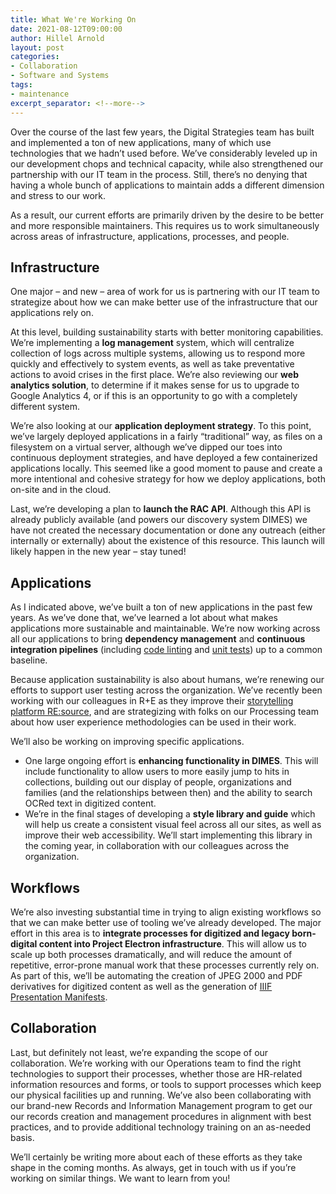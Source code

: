 ```yaml
---
title: What We're Working On
date: 2021-08-12T09:00:00
author: Hillel Arnold
layout: post
categories:
- Collaboration
- Software and Systems
tags:
- maintenance
excerpt_separator: <!--more-->
---
```


Over the course of the last few years, the Digital Strategies team has built and implemented a ton of new applications, many of which use technologies that we hadn’t used before. We’ve considerably leveled up in our development chops and technical capacity, while also strengthened our partnership with our IT team in the process. Still, there’s no denying that having a whole bunch of applications to maintain adds a different dimension and stress to our work.

As a result, our current efforts are primarily driven by the desire to be better and more responsible maintainers. This requires us to work simultaneously across areas of infrastructure, applications, processes, and people.

## Infrastructure
One major – and new – area of work for us is partnering with our IT team to strategize about how we can make better use of the infrastructure that our applications rely on.

At this level, building sustainability starts with better monitoring capabilities. We’re implementing a **log management** system, which will centralize collection of logs across multiple systems, allowing us to respond more quickly and effectively to system events, as well as take preventative actions to avoid crises in the first place. We’re also reviewing our **web analytics solution**, to determine if it makes sense for us to upgrade to Google Analytics 4, or if this is an opportunity to go with a completely different system.

We’re also looking at our **application deployment strategy**. To this point, we’ve largely deployed applications in a fairly “traditional” way, as files on a filesystem on a virtual server, although we’ve dipped our toes into continuous deployment strategies, and have deployed a few containerized applications locally. This seemed like a good moment to pause and create a more intentional and cohesive strategy for how we deploy applications, both on-site and in the cloud.

Last, we’re developing a plan to **launch the RAC API**. Although this API is already publicly available (and powers our discovery system DIMES) we have not created the necessary documentation or done any outreach (either internally or externally) about the existence of this resource. This launch will likely happen in the new year – stay tuned!

## Applications
As I indicated above, we’ve built a ton of new applications in the past few years. As we’ve done that, we’ve learned a lot about what makes applications more sustainable and maintainable. We’re now working across all our applications to bring **dependency management** and **continuous integration pipelines** (including [code linting](https://en.wikipedia.org/wiki/Lint_(software)) and [unit tests](https://en.wikipedia.org/wiki/Unit_testing)) up to a common baseline.

Because application sustainability is also about humans, we’re renewing our efforts to support user testing across the organization. We’ve recently been working with our colleagues in R+E as they improve their [storytelling platform RE:source](https://resource.rockarch.org/), and are strategizing with folks on our Processing team about how user experience methodologies can be used in their work.

We’ll also be working on improving specific applications.
-	One large ongoing effort is **enhancing functionality in DIMES**. This will include functionality to allow users to more easily jump to hits in collections, building out our display of people, organizations and families (and the relationships between then) and the ability to search OCRed text in digitized content.
-	We’re in the final stages of developing a **style library and guide** which will help us create a consistent visual feel across all our sites, as well as improve their web accessibility. We’ll start implementing this library in the coming year, in collaboration with our colleagues across the organization.

## Workflows
We’re also investing substantial time in trying to align existing workflows so that we can make better use of tooling we’ve already developed. The major effort in this area is to **integrate processes for digitized and legacy born-digital content into Project Electron infrastructure**. This will allow us to scale up both processes dramatically, and will reduce the amount of repetitive, error-prone manual work that these processes currently rely on. As part of this, we’ll be automating the creation of JPEG 2000 and PDF derivatives for digitized content as well as the generation of [IIIF Presentation Manifests](https://iiif.io/api/image/3.0/).

## Collaboration
Last, but definitely not least, we’re expanding the scope of our collaboration. We’re working with our Operations team to find the right technologies to support their processes, whether those are HR-related information resources and forms, or tools to support processes which keep our physical facilities up and running. We’ve also been collaborating with our brand-new Records and Information Management program to get our our records creation and management procedures in alignment with best practices, and to provide additional technology training on an as-needed basis.

We’ll certainly be writing more about each of these efforts as they take shape in the coming months. As always, get in touch with us if you’re working on similar things. We want to learn from you!
